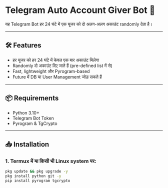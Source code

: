 # Telegram Auto Account Giver Bot 🤖

यह Telegram Bot हर 24 घंटे में एक यूजर को दो अलग-अलग अकाउंट randomly देता है।

---

## 🛠 Features
- हर यूजर को हर 24 घंटे में केवल एक बार अकाउंट मिलेगा
- Randomly दो अकाउंट दिए जाते हैं (pre-defined list में से)
- Fast, lightweight और Pyrogram-based
- Future में DB या User Management जोड़ सकते हैं

---

## 📦 Requirements
- Python 3.10+
- Telegram Bot Token
- Pyrogram & TgCrypto

---

## 📥 Installation

### 1. Termux में या किसी भी Linux system पर:
```bash
pkg update && pkg upgrade -y
pkg install python git -y
pip install pyrogram tgcrypto
